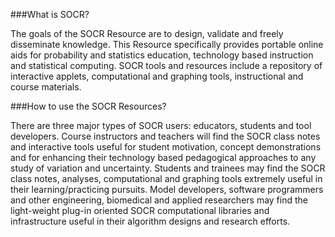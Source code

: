 ###What is SOCR?

The goals of the SOCR Resource are to design, validate and freely disseminate knowledge. This Resource specifically provides portable online aids for probability and statistics education, technology based instruction and statistical computing. SOCR tools and resources include a repository of interactive applets, computational and graphing tools, instructional and course materials.

###How to use the SOCR Resources?

There are three major types of SOCR users: educators, students and tool developers. Course instructors and teachers will find the SOCR class notes and interactive tools useful for student motivation, concept demonstrations and for enhancing their technology based pedagogical approaches to any study of variation and uncertainty. Students and trainees may find the SOCR class notes, analyses, computational and graphing tools extremely useful in their learning/practicing pursuits. Model developers, software programmers and other engineering, biomedical and applied researchers may find the light-weight plug-in oriented SOCR computational libraries and infrastructure useful in their algorithm designs and research efforts.
